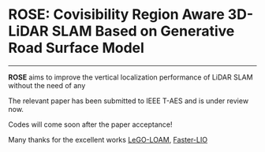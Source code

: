 # ROSE: Covisibility Region Aware 3D-LiDAR SLAM Based on Generative Road Surface Model 
---
**ROSE** aims to improve the vertical localization performance of LiDAR SLAM without the need of any 

The relevant paper has been submitted to IEEE T-AES and is under review now. 

Codes will come soon after the paper acceptance! 

Many thanks for the excellent works [LeGO-LOAM](https://github.com/RobustFieldAutonomyLab/LeGO-LOAM), [Faster-LIO](https://github.com/gaoxiang12/faster-lio) 
